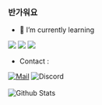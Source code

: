 ### 반가워요

- 🌱 I’m currently learning 

<a href="https://go.dev" target="_blank"><img src="https://img.shields.io/badge/Go-00ADD8?style=for-the-badge&logo=go&logoColor=white"/></a>
<a href="https://dart.dev" target="_blank"><img src="https://img.shields.io/badge/Dart-02569B?style=for-the-badge&logo=dart&logoColor=white"/></a>
<a href="https://python.org" target="_blank"><img src="https://img.shields.io/badge/Python-4B8BBE?style=for-the-badge&logo=python&logoColor=white"/></a>

- Contact :
<div align=left>
  
[![Mail](https://img.shields.io/badge/Mail-Mail?logo=mail.ru&style=for-the-badge&color=168DE2&logoColor=white&link=mailto:siro157@duck.com)](mailto:siro157@duck.com)
![Discord](https://img.shields.io/badge/7660%237660-Discord?logo=discord&style=for-the-badge&color=7289DA&logoColor=white) <br><br>
![Github Stats](https://github-readme-stats.vercel.app/api?username=emptycan1010&theme=dark&show_icons=true&hide=prs,issues&count_private=true&hide_rank=true)
</div>


<!--
**emptycan1010/emptycan1010** is a ✨ _special_ ✨ repository because its `README.md` (this file) appears on your GitHub profile.

Here are some ideas to get you started:

- 🔭 I’m currently working on ...
- 🌱 I’m currently learning ...
- 👯 I’m looking to collaborate on ...
- 🤔 I’m looking for help with ...
- 💬 Ask me about ...
- 📫 How to reach me: ...
- 😄 Pronouns: ...
- ⚡ Fun fact: ...
-->
